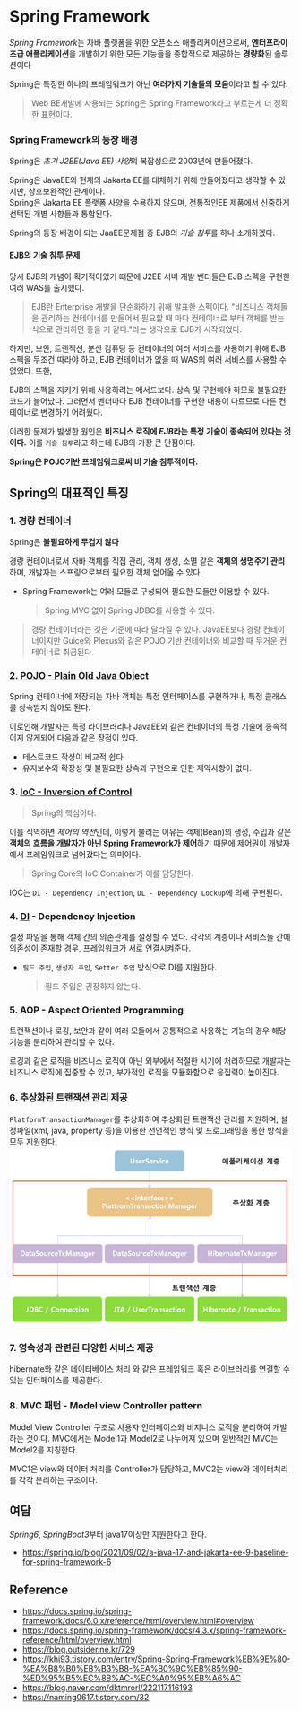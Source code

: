 # Spring Framework
*Spring Framework*는 자바 플랫폼을 위한 오픈소스 애플리케이션으로써, **엔터프라이즈급 애플리케이션**을 개발하기 위한 모든 기능들을 종합적으로 제공하는 **경량화**된 솔루션이다

Spring은 특정한 하나의 프레임워크가 아닌 **여러가지 기술들의 모음**이라고 할 수 있다.
> Web BE개발에 사용되는 Spring은 Spring Framework라고 부르는게 더 정확한 표현이다.


### Spring Framework의 등장 배경
Spring은 *초기 J2EE(Java EE) 사양*의 복잡성으로 2003년에 만들어졌다.

Spring은 JavaEE와 현재의 Jakarta EE를 대체하기 위해 만들어졌다고 생각할 수 있지만, 상호보완적인 관계이다.  
Spring은 Jakarta EE 플랫폼 사양을 수용하지 않으며, 전통적인EE 제품에서 신중하게 선택된 개별 사향들과 통합된다.

Spring의 등장 배경이 되는 JaaEE문제점 중 EJB의 *기술 침투*를 하나 소개하겠다.

#### EJB의 기술 침투 문제
당시 EJB의 개념이 획기적이었기 떄문에 J2EE 서버 개발 밴더들은 EJB 스펙을 구현한 여러 WAS를 출시했다.
> EJB란 Enterprise 개발을 단순화하기 위해 발표한 스펙이다. "비즈니스 객체들을 관리하는 컨테이너를 만들어서 필요할 때 마다 컨테이너로 부터 객체를 받는 식으로 관리하면 좋을 거 같다."라는 생각으로 EJB가 시작되었다.

하지만, 보안, 트랜잭션, 분산 컴퓨팅 등 컨테이너의 여러 서비스를 사용하기 위해 EJB스펙을 무조건 따라야 하고, EJB 컨테이너가 없을 때 WAS의 여러 서비스를 사용할 수 없었다. 또한,

EJB의 스펙을 지키기 위해 사용하려는 메서드보다. 상속 및 구현해야 하므로 불필요한 코드가 늘어났다. 그러면서 벤더마다 EJB 컨테이너를 구현한 내용이 다르므로 다른 컨테이너로 변경하기 어려웠다.

이러한 문제가 발생한 원인은 **비즈니스 로직에 *EJB*라는 특정 기술이 종속되어 있다는 것이다.** 이를 `기술 침투`라고 하는데 EJB의 가장 큰 단점이다.

**Spring은 POJO기반 프레임워크로써 비 기술 침투적이다.**

## Spring의 대표적인 특징
### 1. 경량 컨테이너
Spring은 **불필요하게 무겁지 않다**

경량 컨테이너로서 자바 객체를 직접 관리, 객체 생성, 소멸 같은 **객체의 생명주기 관리**하며, 개발자는 스프링으로부터 필요한 객체 얻어올 수 있다.
- Spring Framework는 여러 모듈로 구성되어 필요한 모듈만 이용할 수 있다.
  > Spring MVC 없이 Spring JDBC를 사용할 수 있다.

> 경량 컨테이너라는 것은 기준에 따라 달라질 수 있다. JavaEE보다 경량 컨테이너이지만 Guice와 Plexus와 같은 POJO 기반 컨테이너와 비교할 때 무거운 컨테이너로 취급된다.

### 2. [POJO - Plain Old Java Object](../../Programming/Java/POJO(Plain-Old-JAVA-Object).md)
Spring 컨테이너에 저장되는 자바 객체는 특정 인터페이스를 구현하거나, 특정 클래스를 상속받지 않아도 된다.

이로인해 개발자는 특정 라이브러리나 JavaEE와 같은 컨테이너의 특정 기술에 종속적이지 않게되어 다음과 같은 장점이 있다.
- 테스트코드 작성이 비교적 쉽다.
- 유지보수와 확장성 및 불필요한 상속과 구현으로 인한 제약사항이 없다.

### 3. [IoC - Inversion of Control](IOC(Inversion-Of-Control).md)
> Spring의 핵심이다.

이를 직역하면 *제어의 역전*인데, 이렇게 불리는 이유는 객체(Bean)의 생성, 주입과 같은 **객체의 흐름을 개발자가 아닌 Spring Framework가 제어**하기 때문에 제어권이 개발자에서 프레임워크로 넘어갔다는 의미이다.
> Spring Core의 IoC Container가 이를 담당한다.

IOC는 `DI - Dependency Injection`, `DL - Dependency Lockup`에 의해 구현된다.

### 4. [DI](DI(Dependency-Injection).md) - Dependency Injection
설정 파일을 통해 객체 간의 의존관계를 설정할 수 있다. 각각의 계층이나 서비스들 간에 의존성이 존재할 경우, 프레임워크가 서로 연결시켜준다.

- `필드 주입`, `생성자 주입`, `Setter 주입` 방식으로 DI를 지원한다. 
  > 필드 주입은 권장하지 않는다.

### 5. AOP - Aspect Oriented Programming
트랜잭션이나 로깅, 보안과 같이 여러 모듈에서 공통적으로 사용하는 기능의 경우 해당 기능을 분리하여 관리할 수 있다.

로깅과 같은 로직을 비즈니스 로직이 아닌 외부에서 적절한 시기에 처리하므로 개발자는 비즈니스 로직에 집중할 수 있고, 부가적인 로직을 모듈화함으로 응집력이 높아진다.

### 6. 추상화된 트랜잭션 관리 제공
`PlatformTransactionManager`를 추상화하여 추상화된 트랜잭션 관리를 지원하며, 설정파일(xml, java, property 등)을 이용한 선언적인 방식 및 프로그래밍을 통한 방식을 모두 지원한다.  
<img width=600 src="img/transaction-abstract.png">

### 7. 영속성과 관련된 다양한 서비스 제공
hibernate와 같은 데이터베이스 처리 와 같은 프레임워크 혹은 라이브러리를 연결할 수 있는 인터페이스를 제공한다.

### 8. MVC 패턴 - Model view Controller pattern
Model View Controller 구조로 사용자 인터페이스와 비지니스 로직을 분리하여 개발하는 것이다. MVC에서는 Model1과 Model2로 나누어져 있으며 일반적인 MVC는 Model2를 지칭한다.

MVC1은 view와 데이터 처리를 Controller가 담당하고, MVC2는 view와 데이터처리를 각각 분리하는 구조이다.

## 여담
*Spring6*, *SpringBoot3*부터 java17이상만 지원한다고 한다.
- https://spring.io/blog/2021/09/02/a-java-17-and-jakarta-ee-9-baseline-for-spring-framework-6

## Reference
- https://docs.spring.io/spring-framework/docs/6.0.x/reference/html/overview.html#overview
- https://docs.spring.io/spring-framework/docs/4.3.x/spring-framework-reference/html/overview.html
- https://blog.outsider.ne.kr/729
- https://khj93.tistory.com/entry/Spring-Spring-Framework%EB%9E%80-%EA%B8%B0%EB%B3%B8-%EA%B0%9C%EB%85%90-%ED%95%B5%EC%8B%AC-%EC%A0%95%EB%A6%AC
- https://blog.naver.com/dktmrorl/222117116193
- https://naming0617.tistory.com/32